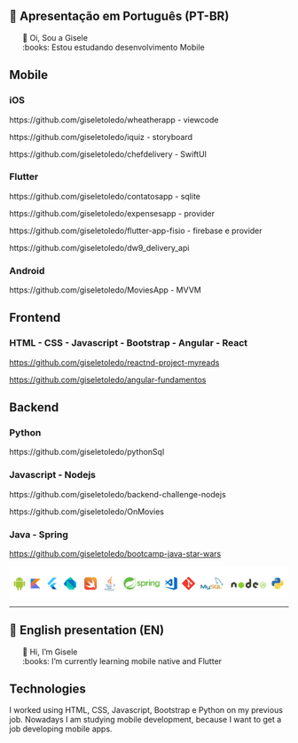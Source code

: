 ## :memo: Apresentação em Português (PT-BR)
<ul style="list-style-type:none">
  <li>👋 Oi, Sou a Gisele</li>
  <li>:books: Estou estudando desenvolvimento Mobile</li>
</ul>

## Mobile

### iOS
<p>https://github.com/giseletoledo/wheatherapp - viewcode</p>
<p>https://github.com/giseletoledo/iquiz - storyboard</p>
<p>https://github.com/giseletoledo/chefdelivery - SwiftUI</p>

### Flutter

<p>https://github.com/giseletoledo/contatosapp - sqlite</p>
<p>https://github.com/giseletoledo/expensesapp - provider</p>
<p>https://github.com/giseletoledo/flutter-app-fisio - firebase e provider</p>
<p>https://github.com/giseletoledo/dw9_delivery_api</p>


### Android
<p>https://github.com/giseletoledo/MoviesApp - MVVM</p>

## Frontend

### HTML - CSS - Javascript - Bootstrap - Angular - React

https://github.com/giseletoledo/reactnd-project-myreads

https://github.com/giseletoledo/angular-fundamentos

## Backend

### Python
<p>https://github.com/giseletoledo/pythonSql</p>

### Javascript - Nodejs
<p>https://github.com/giseletoledo/backend-challenge-nodejs</p>
<p>https://github.com/giseletoledo/OnMovies</p>

### Java - Spring
https://github.com/giseletoledo/bootcamp-java-star-wars

<p align="center">
<img style="display:block;margin:auto;" src="https://github.com/giseletoledo/giseletoledo/blob/main/logos_tecnologias.png" alt="logos de tecnologias, Android, Kotlin, Flutter,Dart, Swift, Java, Spring,VSCode,Git,MySql, Nodejs e Python"/>
</p>


-----------------------------------------------------------------------
## :memo: English presentation (EN)
<ul style="list-style-type:none">
  <li>👋 Hi, I’m Gisele</li>
  <li>:books: I’m currently learning mobile native and Flutter</li>
</ul>

## Technologies
I worked using HTML, CSS, Javascript, Bootstrap e Python on my previous job. Nowadays I am studying mobile development, because I want to get a job developing mobile apps.

<!---
giseletoledo/giseletoledo is a ✨ special ✨ repository because its `README.md` (this file) appears on your GitHub profile.
You can click the Preview link to take a look at your changes.
--->


